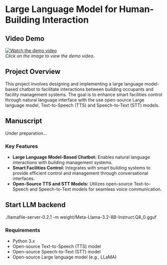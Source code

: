 # Large Language Model for Human-Building Interaction


## Video Demo

[![Watch the demo video](https://img.youtube.com/vi/0SyZHvmadZA/0.jpg)](https://www.youtube.com/watch?v=0SyZHvmadZA)  
*Click on the image to view the demo video.*

## Project Overview

This project involves designing and implementing a large language model-based chatbot to facilitate interactions between building occupants and facility management systems. The goal is to enhance smart facilities control through natural language interface with the use open-source Large language model, Text-to-Speech (TTS) and Speech-to-Text (STT) models.

## Manuscript
Under preparation...


### Key Features

- **Large Language Model-Based Chatbot:** Enables natural language interactions with building management systems.
- **Smart Facilities Control:** Integrates with smart building systems to provide efficient control and management through conversational interfaces.
- **Open-Source TTS and STT Models:** Utilizes open-source Text-to-Speech and Speech-to-Text models for seamless voice communication.

## Start LLM backend

./llamafile-server-0.2.1 -m weight/Meta-Llama-3.2-8B-Instruct.Q8_0.gguf

### Requirements

- Python 3.x
- Open-source Text-to-Speech (TTS) model
- Open-source Speech-to-Text (STT) model
- Open-source Large language model (e.g., LLaMA)


